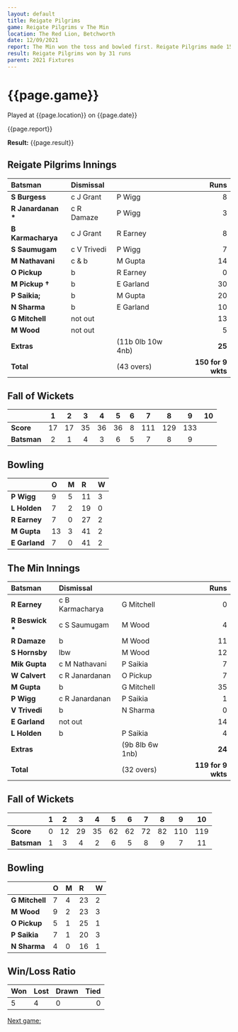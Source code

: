 ```yaml
---
layout: default
title: Reigate Pilgrims
game: Reigate Pilgrims v The Min
location: The Red Lion, Betchworth
date: 12/09/2021
report: The Min won the toss and bowled first. Reigate Pilgrims made 150 for 9 wkts. The Min made 119 all out in reply.
result: Reigate Pilgrims won by 31 runs
parent: 2021 Fixtures
---
```


# {{page.game}}

Played at {{page.location}} on {{page.date}}

{{page.report}}

**Result:** {{page.result}}

## Reigate Pilgrims Innings

| Batsman | Dismissal | | Runs |
|:---|:---|---|---:|
| **S Burgess** | c J Grant | P Wigg | 8 | 
| **R Janardanan &#42;** | c R Damaze | P Wigg | 3 | 
| **B Karmacharya** | c J Grant | R Earney | 8 | 
| **S Saumugam** | c V Trivedi | P Wigg | 7 | 
| **M Nathavani** | c & b | M Gupta | 14 | 
| **O Pickup** | b  | R Earney | 0 | 
| **M Pickup &#8224;** | b | E Garland | 30 | 
| **P Saikia;** | b | M Gupta | 20 | 
| **N Sharma** | b | E Garland | 10 | 
| **G Mitchell** | not out |  | 13 |
| **M Wood** | not out |  | 5 |
| **Extras** | | (11b 0lb 10w 4nb) | **25** | 
| **Total** | | (43 overs) | **150 for 9 wkts** | 

## Fall of Wickets

| | 1 | 2 | 3 | 4 | 5 | 6 | 7 | 8 | 9 | 10 |
|---|:---:|:---:|:---:|:---:|:---:|:---:|:---:|:---:|:---:|:---:|
| **Score** | 17 | 17 | 35 | 36 | 36 | 8 | 111 | 129 | 133 |  |
| **Batsman** | 2 | 1 | 4 | 3 | 6 | 5 | 7 | 8 | 9 |  |

## Bowling

| | O | M | R | W |
|---|:---|:---|:---|:---|
| **P Wigg** | 9 | 5 | 11 | 3 |
| **L Holden** | 7 | 2 | 19 | 0 |
| **R Earney** | 7 | 0 | 27 | 2 |
| **M Gupta** | 13 | 3 | 41 | 2 |
| **E Garland** | 7 | 0 | 41 | 2 |

## The Min Innings

| Batsman | Dismissal | | Runs |
|:---|:---|---|---:|
| **R Earney** | c B Karmacharya | G Mitchell | 0 | 
| **R Beswick &#42;** | c S Saumugam | M Wood | 4 | 
| **R Damaze** | b | M Wood | 11 | 
| **S Hornsby** | lbw | M Wood | 12 | 
| **Mik Gupta** | c M Nathavani | P Saikia | 7 | 
| **W Calvert** | c R Janardanan | O Pickup | 7 |
| **M Gupta** | b | G Mitchell | 35 | 
| **P Wigg** | c R Janardanan | P Saikia | 1 | 
| **V Trivedi** | b | N Sharma | 0 |
| **E Garland** | not out |  | 14 | 
| **L Holden** | b | P Saikia | 4 |  
| **Extras** | | (9b 8lb 6w 1nb) | **24** | 
| **Total** | | (32 overs) | **119 for 9 wkts** | 

## Fall of Wickets

| | 1 | 2 | 3 | 4 | 5 | 6 | 7 | 8 | 9 | 10 |
|---|:---:|:---:|:---:|:---:|:---:|:---:|:---:|:---:|:---:|:---:|
| **Score** | 0 | 12 | 29 | 35 | 62 | 62 | 72 | 82 | 110 | 119 |
| **Batsman** | 1 | 3 | 4 | 2 | 6 | 5 | 8 | 9 | 7 | 11 | 

## Bowling

| | O | M | R | W |
|---|:---|:---|:---|:---|
| **G Mitchell** | 7 | 4 | 23 | 2 |
| **M Wood** | 9 | 2 | 23 | 3 |
| **O Pickup** | 5 | 1 | 25 | 1 |
| **P Saikia** | 7 | 1 | 20 | 3 |
| **N Sharma** | 4 | 0 | 16 | 1 |

## Win/Loss Ratio

| Won | Lost | Drawn | Tied |
|:---|:---|:---|---:|
| 5 | 4 | 0 | 0 |

[Next game:]({{page.next}})